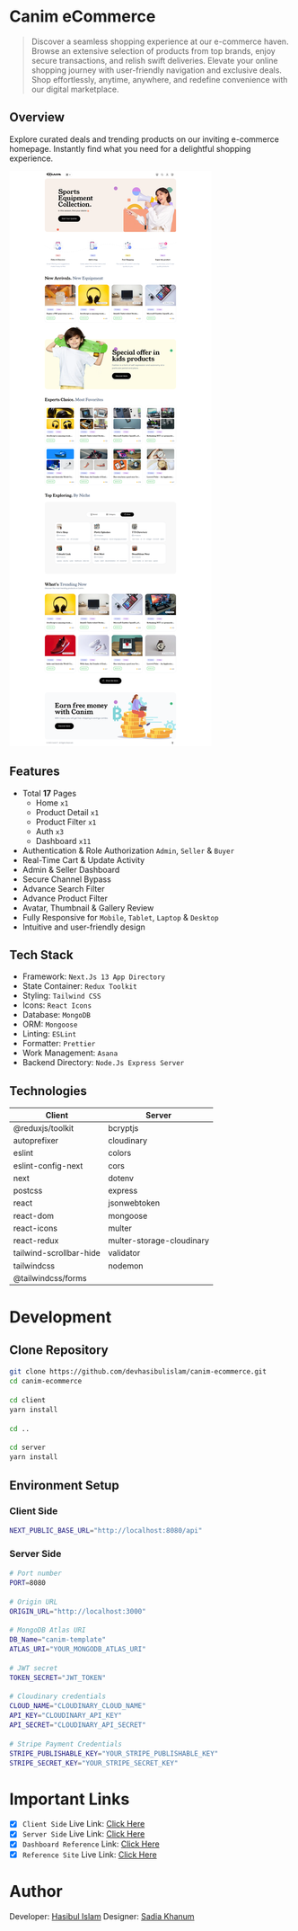 # Canim eCommerce

> Discover a seamless shopping experience at our e-commerce haven. Browse an extensive selection of products from top brands, enjoy secure transactions, and relish swift deliveries. Elevate your online shopping journey with user-friendly navigation and exclusive deals. Shop effortlessly, anytime, anywhere, and redefine convenience with our digital marketplace.

## Overview

Explore curated deals and trending products on our inviting e-commerce homepage. Instantly find what you need for a delightful shopping experience.

![canim-ecommerce](./canim-ecommerce.png)

## Features

- Total **17** Pages
  - Home `x1`
  - Product Detail `x1`
  - Product Filter `x1`
  - Auth `x3`
  - Dashboard `x11`
- Authentication & Role Authorization `Admin`, `Seller` & `Buyer`
- Real-Time Cart & Update Activity
- Admin & Seller Dashboard
- Secure Channel Bypass
- Advance Search Filter
- Advance Product Filter
- Avatar, Thumbnail & Gallery Review
- Fully Responsive for `Mobile`, `Tablet`, `Laptop` & `Desktop`
- Intuitive and user-friendly design

## Tech Stack

- Framework: `Next.Js 13 App Directory`
- State Container: `Redux Toolkit`
- Styling: `Tailwind CSS`
- Icons: `React Icons`
- Database: `MongoDB`
- ORM: `Mongoose`
- Linting: `ESLint`
- Formatter: `Prettier`
- Work Management: `Asana`
- Backend Directory: `Node.Js Express Server`

## Technologies

| Client                  | Server                    |
| ----------------------- | ------------------------- |
| @reduxjs/toolkit        | bcryptjs                  |
| autoprefixer            | cloudinary                |
| eslint                  | colors                    |
| eslint-config-next      | cors                      |
| next                    | dotenv                    |
| postcss                 | express                   |
| react                   | jsonwebtoken              |
| react-dom               | mongoose                  |
| react-icons             | multer                    |
| react-redux             | multer-storage-cloudinary |
| tailwind-scrollbar-hide | validator                 |
| tailwindcss             | nodemon                   |
| @tailwindcss/forms      |

# Development

## Clone Repository

```bash
git clone https://github.com/devhasibulislam/canim-ecommerce.git
cd canim-ecommerce

cd client
yarn install

cd ..

cd server
yarn install
```

## Environment Setup

### Client Side

```bash
NEXT_PUBLIC_BASE_URL="http://localhost:8080/api"
```

### Server Side

```bash
# Port number
PORT=8080

# Origin URL
ORIGIN_URL="http://localhost:3000"

# MongoDB Atlas URI
DB_Name="canim-template"
ATLAS_URI="YOUR_MONGODB_ATLAS_URI"

# JWT secret
TOKEN_SECRET="JWT_TOKEN"

# Cloudinary credentials
CLOUD_NAME="CLOUDINARY_CLOUD_NAME"
API_KEY="CLOUDINARY_API_KEY"
API_SECRET="CLOUDINARY_API_SECRET"

# Stripe Payment Credentials
STRIPE_PUBLISHABLE_KEY="YOUR_STRIPE_PUBLISHABLE_KEY"
STRIPE_SECRET_KEY="YOUR_STRIPE_SECRET_KEY"
```

# Important Links

- [x] `Client Side` Live Link: [Click Here](https://canim-csr.vercel.app/)
- [x] `Server Side` Live Link: [Click Here](https://canim-ssr.vercel.app/)
- [x] `Dashboard Reference` Link: [Click Here](https://loopinfosol.in/themeforest/ekka-html-v33/ekka-admin/index.html)
- [x] `Reference Site` Live Link: [Click Here](https://chisnghiax.com/ciseco/)

# Author

Developer: [Hasibul Islam](https://devhasibulislam.vercel.app/)
Designer: [Sadia Khanum](https://www.facebook.com/devsadiakhan)
